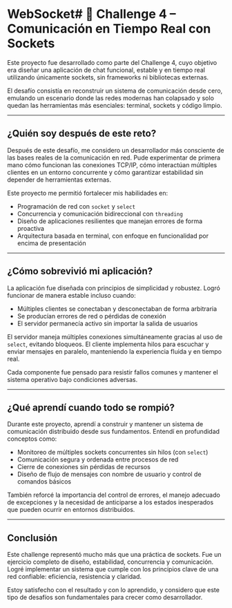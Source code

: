 # WebSocket# 🧠 Challenge 4 – Comunicación en Tiempo Real con Sockets

Este proyecto fue desarrollado como parte del Challenge 4, cuyo objetivo era diseñar una aplicación de chat funcional, estable y en tiempo real utilizando únicamente sockets, sin frameworks ni bibliotecas externas.

El desafío consistía en reconstruir un sistema de comunicación desde cero, emulando un escenario donde las redes modernas han colapsado y solo quedan las herramientas más esenciales: terminal, sockets y código limpio.

---

## ¿Quién soy después de este reto?

Después de este desafío, me considero un desarrollador más consciente de las bases reales de la comunicación en red. Pude experimentar de primera mano cómo funcionan las conexiones TCP/IP, cómo interactúan múltiples clientes en un entorno concurrente y cómo garantizar estabilidad sin depender de herramientas externas.

Este proyecto me permitió fortalecer mis habilidades en:

- Programación de red con `socket` y `select`
- Concurrencia y comunicación bidireccional con `threading`
- Diseño de aplicaciones resilientes que manejan errores de forma proactiva
- Arquitectura basada en terminal, con enfoque en funcionalidad por encima de presentación

---

## ¿Cómo sobrevivió mi aplicación?

La aplicación fue diseñada con principios de simplicidad y robustez. Logró funcionar de manera estable incluso cuando:

- Múltiples clientes se conectaban y desconectaban de forma arbitraria
- Se producían errores de red o pérdidas de conexión
- El servidor permanecía activo sin importar la salida de usuarios

El servidor maneja múltiples conexiones simultáneamente gracias al uso de `select`, evitando bloqueos. El cliente implementa hilos para escuchar y enviar mensajes en paralelo, manteniendo la experiencia fluida y en tiempo real.

Cada componente fue pensado para resistir fallos comunes y mantener el sistema operativo bajo condiciones adversas.

---

## ¿Qué aprendí cuando todo se rompió?

Durante este proyecto, aprendí a construir y mantener un sistema de comunicación distribuido desde sus fundamentos. Entendí en profundidad conceptos como:

- Monitoreo de múltiples sockets concurrentes sin hilos (con `select`)
- Comunicación segura y ordenada entre procesos de red
- Cierre de conexiones sin pérdidas de recursos
- Diseño de flujo de mensajes con nombre de usuario y control de comandos básicos

También reforcé la importancia del control de errores, el manejo adecuado de excepciones y la necesidad de anticiparse a los estados inesperados que pueden ocurrir en entornos distribuidos.

---

## Conclusión

Este challenge representó mucho más que una práctica de sockets. Fue un ejercicio completo de diseño, estabilidad, concurrencia y comunicación. Logré implementar un sistema que cumple con los principios clave de una red confiable: eficiencia, resistencia y claridad.

Estoy satisfecho con el resultado y con lo aprendido, y considero que este tipo de desafíos son fundamentales para crecer como desarrollador.
